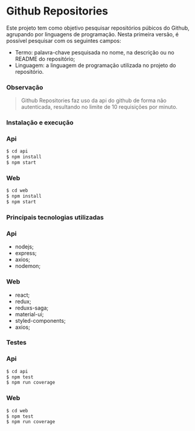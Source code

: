 # Github Repositories

Este projeto tem como objetivo pesquisar repositórios púbicos do Github, agrupando por linguagens de programação. 
Nesta primeira versão, é possível pesquisar com os seguintes campos:

  - Termo: palavra-chave pesquisada no nome, na descrição ou no README do repositório;
  - Linguagem: a linguagem de programação utilizada no projeto do repositório.

### Observação
> Github Repositories faz uso da api do github de forma não autenticada, resultando no limite de 10 requisições por minuto.

### Instalação e execução
### Api
```sh
$ cd api
$ npm install
$ npm start
```

### Web
```sh
$ cd web
$ npm install
$ npm start
```


### Principais tecnologias utilizadas
### Api
- nodejs;
- express;
- axios;
- nodemon;


### Web

- react;
- redux;
- reduxs-saga;
- material-ui;
- styled-components;
- axios;

### Testes

### Api
```sh
$ cd api
$ npm test
$ npm run coverage
```

### Web
```sh
$ cd web
$ npm test
$ npm run coverage
```
